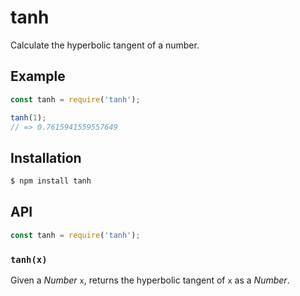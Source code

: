 # tanh

Calculate the hyperbolic tangent of a number.

## Example

``` javascript
const tanh = require('tanh');

tanh(1);
// => 0.7615941559557649
```

## Installation

``` bash
$ npm install tanh
```

## API

``` javascript
const tanh = require('tanh');
```

### `tanh(x)`

Given a _Number_ `x`, returns the hyperbolic tangent of `x` as a _Number_.
